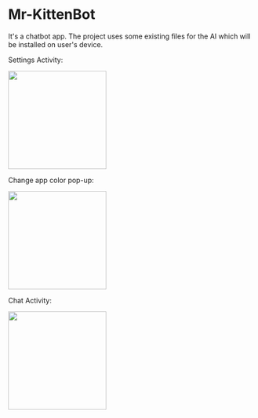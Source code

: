 # Mr-KittenBot
It's a chatbot app. 
The project uses some existing files for the AI which will be installed on user's device.


Settings Activity:

<img src="http://i.imgur.com/Gl3UF3S.png" width="200">

Change app color pop-up:

<img src="http://i.imgur.com/3Mrivrt.png" width="200">


Chat Activity:

<img src="http://i.imgur.com/bo20Zpu.png" width="200">
